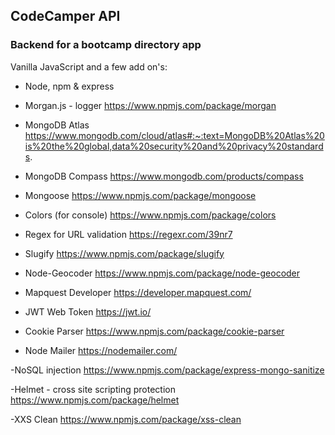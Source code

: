 ## CodeCamper API

### Backend for a bootcamp directory app

Vanilla JavaScript and a few add on's:

- Node, npm & express

- Morgan.js - logger
  https://www.npmjs.com/package/morgan

- MongoDB Atlas
  https://www.mongodb.com/cloud/atlas#:~:text=MongoDB%20Atlas%20is%20the%20global,data%20security%20and%20privacy%20standards.

- MongoDB Compass
  https://www.mongodb.com/products/compass

- Mongoose
  https://www.npmjs.com/package/mongoose

- Colors (for console)
  https://www.npmjs.com/package/colors

- Regex for URL validation
  https://regexr.com/39nr7

- Slugify
  https://www.npmjs.com/package/slugify

- Node-Geocoder
  https://www.npmjs.com/package/node-geocoder

- Mapquest Developer
  https://developer.mapquest.com/

- JWT Web Token
  https://jwt.io/

- Cookie Parser
  https://www.npmjs.com/package/cookie-parser

- Node Mailer
https://nodemailer.com/

-NoSQL injection
https://www.npmjs.com/package/express-mongo-sanitize

-Helmet - cross site scripting protection
https://www.npmjs.com/package/helmet

-XXS Clean
https://www.npmjs.com/package/xss-clean


